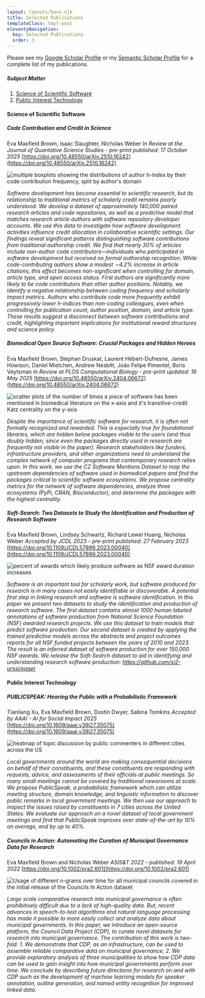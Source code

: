 ```yaml
---
layout: layouts/base.njk
title: Selected Publications
templateClass: tmpl-post
eleventyNavigation:
  key: Selected Publications
  order: 3
---
```


Please see my [Google Scholar Profile](https://scholar.google.com/citations?hl=en&user=Jhz4D7YAAAAJ&view_op=list_works&sortby=pubdate) or my [Semantic Scholar Profile](https://www.semanticscholar.org/author/Eva-Maxfield-Brown/2162029994) for a complete list of my publications.

##### Subject Matter

1. [Science of Scientific Software](#science-of-scientific-software)
1. [Public Interest Technology](#public-interest-technology)

#### Science of Scientific Software

##### Code Contribution and Credit in Science

Eva Maxfield Brown, Isaac Slaughter, Nicholas Weber
_In Review at the Journal of Quantative Science Studies - pre-print published: 17 October 2025_
[https://doi.org/10.48550/arXiv.2510.16242](https://doi.org/10.48550/arXiv.2510.16242)

![multiple boxplots showing the distributions of author h-index by their code contribution frequency, split by author's domain](../img/papers/qss-code-contribution-author-h-index-by-domain.png)

_Software development has become essential to scientific research, but its relationship to traditional metrics of scholarly credit remains poorly understood. We develop a dataset of approximately 140,000 paired research articles and code repositories, as well as a predictive model that matches research article authors with software repository developer accounts. We use this data to investigate how software development activities influence credit allocation in collaborative scientific settings. Our findings reveal significant patterns distinguishing software contributions from traditional authorship credit. We find that nearly 30% of articles include non-author code contributors—individuals who participated in software development but received no formal authorship recognition. While code-contributing authors show a modest ∼4.2% increase in article citations, this effect becomes non-significant when controlling for domain, article type, and open access status. First authors are significantly more likely to be code contributors than other author positions. Notably, we identify a negative relationship between coding frequency and scholarly impact metrics. Authors who contribute code more frequently exhibit progressively lower h-indices than non-coding colleagues, even when controlling for publication count, author position, domain, and article type. These results suggest a disconnect between software contributions and credit, highlighting important implications for institutional reward structures and science policy._

##### Biomedical Open Source Software: Crucial Packages and Hidden Heroes

Eva Maxfield Brown, Stephan Druskat, Laurent Hébert-Dufresne, James Howison, Daniel Mietchen, Andrew Nesbitt, João Felipe Pimentel, Boris Veytsman
_In Review at PLOS Computational Biology - pre-print updated: 19 May 2025_
[https://doi.org/10.48550/arXiv.2404.06672](https://doi.org/10.48550/arXiv.2404.06672)

![scatter plots of the number of times a piece of software has been mentioned in biomedical literature on the x-axis and it's transitive-credit Katz centrality on the y-axis](../img/papers/biomedical-software-mentions.png)

_Despite the importance of scientific software for research, it is often not formally recognized and rewarded. This is especially true for foundational libraries, which are hidden below packages visible to the users (and thus doubly hidden, since even the packages directly used in research are frequently not visible in the paper). Research stakeholders like funders, infrastructure providers, and other organizations need to understand the complex network of computer programs that contemporary research relies upon. In this work, we use the CZ Software Mentions Dataset to map the upstream dependencies of software used in biomedical papers and find the packages critical to scientific software ecosystems. We propose centrality metrics for the network of software dependencies, analyze three ecosystems (PyPi, CRAN, Bioconductor), and determine the packages with the highest centrality._

##### Soft-Search: Two Datasets to Study the Identification and Production of Research Software

Eva Maxfield Brown, Lindsey Schwartz, Richard Lewei Huang, Nicholas Weber
_Accepted by JCDL 2023 - pre-print published: 27 February 2023_
[https://doi.org/10.1109/JCDL57899.2023.00040](https://doi.org/10.1109/JCDL57899.2023.00040)

![percent of awards which likely produce software as NSF award duration increases](../img/papers/soft-search-award-duration.png)

_Software is an important tool for scholarly work, but software produced for research is in many cases not easily identifiable or discoverable. A potential first step in linking research and software is software identification. In this paper we present two datasets to study the identification and production of research software. The first dataset contains almost 1000 human labeled annotations of software production from National Science Foundation (NSF) awarded research projects. We use this dataset to train models that predict software production. Our second dataset is created by applying the trained predictive models across the abstracts and project outcomes reports for all NSF funded projects between the years of 2010 and 2023. The result is an inferred dataset of software production for over 150,000 NSF awards. We release the Soft-Search dataset to aid in identifying and understanding research software production: https://github.com/si2-urssi/eager_

#### Public Interest Technology

##### PUBLICSPEAK: Hearing the Public with a Probabilistic Framework

Tianliang Xu, Eva Maxfield Brown, Dustin Dwyer, Sabina Tomkins
_Accepted by AAAI - AI for Social Impact 2025_
[https://doi.org/10.1609/aaai.v39i27.35075](https://doi.org/10.1609/aaai.v39i27.35075)

![heatmap of topic discussion by public commenters in different cities across the US](../img/papers/publicspeak-topics.png)

_Local governments around the world are making consequential decisions on behalf of their constituents, and these constituents are responding with requests, advice, and assessments of their officials at public meetings. So many small meetings cannot be covered by traditional newsrooms at scale. We propose PublicSpeak, a probabilistic framework which can utilize meeting structure, domain knowledge, and linguistic information to discover public remarks in local government meetings. We then use our approach to inspect the issues raised by constituents in 7 cities across the United States. We evaluate our approach on a novel dataset of local government meetings and find that PublicSpeak improves over state-of-the-art by 10% on average, and by up to 40%._

##### Councils in Action: Automating the Curation of Municipal Governance Data for Research

Eva Maxfield Brown and Nicholas Weber
_ASIS&T 2022 - published: 19 April 2022_
[https://doi.org/10.1002/pra2.601](https://doi.org/10.1002/pra2.601)

![Usage of different n-grams over time for all municipal councils covered in the initial release of the Councils In Action dataset](../img/papers/cdp-councils-in-action-split-discussion-trends.png)

_Large scale comparative research into municipal governance is often prohibitively difficult due to a lack of high-quality data. But, recent advances in speech-to-text algorithms and natural language processing has made it possible to more easily collect and analyze data about municipal governments. In this paper, we introduce an open-source platform, the Council Data Project (CDP), to curate novel datasets for research into municipal governance. The contribution of this work is two-fold: 1. We demonstrate that CDP, as an infrastructure, can be used to assemble reliable comparative data on municipal governance; 2. We provide exploratory analysis of three municipalities to show how CDP data can be used to gain insight into how municipal governments perform over time. We conclude by describing future directions for research on and with CDP such as the development of machine learning models for speaker annotation, outline generation, and named entity recognition for improved linked data._